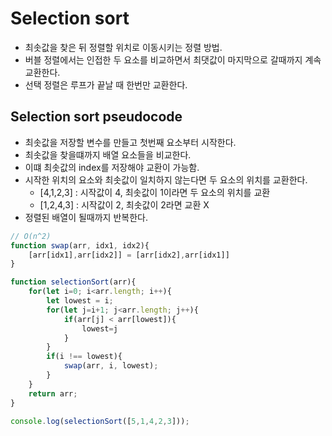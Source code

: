 # Selection sort
- 최솟값을 찾은 뒤 정렬할 위치로 이동시키는 정렬 방법.
- 버블 정렬에서는 인접한 두 요소를 비교하면서 최댓값이 마지막으로 갈때까지 계속 교환한다.
- 선택 정렬은 루프가 끝날 때 한번만 교환한다.

## Selection sort pseudocode
- 최솟값을 저장할 변수를 만들고 첫번째 요소부터 시작한다.
- 최솟값을 찾을떄까지 배열 요소들을 비교한다.
- 이떄 최솟값의 index를 저장해야 교환이 가능함.
- 시작한 위치의 요소와 최솟값이 일치하지 않는다면 두 요소의 위치를 교환한다.
    - [4,1,2,3] : 시작값이 4, 최솟값이 1이라면 두 요소의 위치를 교환
    - [1,2,4,3] : 시작값이 2, 최솟값이 2라면 교환 X
- 정렬된 배열이 될때까지 반복한다.

```jsx
// O(n^2)
function swap(arr, idx1, idx2){
    [arr[idx1],arr[idx2]] = [arr[idx2],arr[idx1]]
}

function selectionSort(arr){
    for(let i=0; i<arr.length; i++){
        let lowest = i;
        for(let j=i+1; j<arr.length; j++){
            if(arr[j] < arr[lowest]){
                lowest=j
            }
        }
        if(i !== lowest){
            swap(arr, i, lowest);
        }
    }
    return arr;
}

console.log(selectionSort([5,1,4,2,3]));
```

